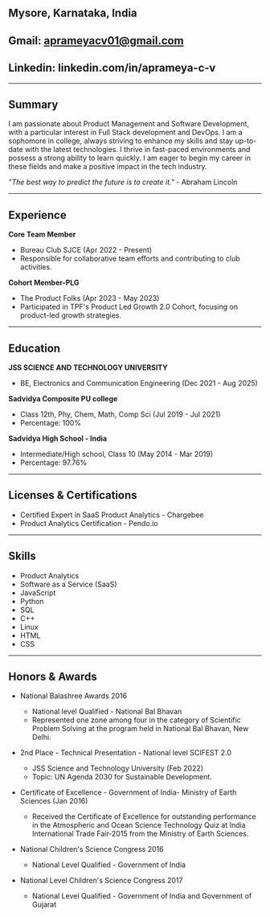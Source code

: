## Mysore, Karnataka, India
## Gmail: aprameyacv01@gmail.com
## Linkedin: linkedin.com/in/aprameya-c-v
---

## Summary

I am passionate about Product Management and Software Development, with a particular interest in Full Stack development and DevOps. I am a sophomore in college, always striving to enhance my skills and stay up-to-date with the latest technologies. I thrive in fast-paced environments and possess a strong ability to learn quickly. I am eager to begin my career in these fields and make a positive impact in the tech industry.

*"The best way to predict the future is to create it."* - Abraham Lincoln

---

## Experience

**Core Team Member**
- Bureau Club SJCE (Apr 2022 - Present)
- Responsible for collaborative team efforts and contributing to club activities.

**Cohort Member-PLG**
- The Product Folks (Apr 2023 - May 2023)
- Participated in TPF's Product Led Growth 2.0 Cohort, focusing on product-led growth strategies.

---

## Education

**JSS SCIENCE AND TECHNOLOGY UNIVERSITY**
- BE, Electronics and Communication Engineering (Dec 2021 - Aug 2025)

**Sadvidya Composite PU college**
- Class 12th, Phy, Chem, Math, Comp Sci (Jul 2019 - Jul 2021)
- Percentage: 100%

**Sadvidya High School - India**
- Intermediate/High school, Class 10 (May 2014 - Mar 2019)
- Percentage: 97.76%

---

## Licenses & Certifications

- Certified Expert in SaaS Product Analytics - Chargebee
- Product Analytics Certification - Pendo.io

---

## Skills

- Product Analytics
- Software as a Service (SaaS)
- JavaScript
- Python
- SQL
- C++
- Linux
- HTML
- CSS

---

## Honors & Awards

- National Balashree Awards 2016
  - National level Qualified - National Bal Bhavan
  - Represented one zone among four in the category of Scientific Problem Solving at the program held in National Bal Bhavan, New Delhi.

- 2nd Place - Technical Presentation - National level SCIFEST 2.0
  - JSS Science and Technology University (Feb 2022)
  - Topic: UN Agenda 2030 for Sustainable Development.

- Certificate of Excellence - Government of India- Ministry of Earth Sciences (Jan 2016)
  - Received the Certificate of Excellence for outstanding performance in the Atmospheric and Ocean Science Technology Quiz at India International Trade Fair-2015 from the Ministry of Earth Sciences.

- National Children's Science Congress 2016
  - National Level Qualified - Government of India

- National Level Children's Science Congress 2017
  - National Level Qualified - Government of India and Government of Gujarat
